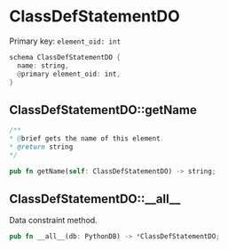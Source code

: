 # ClassDefStatementDO

Primary key: `element_oid: int`

```rust
schema ClassDefStatementDO {
  name: string,
  @primary element_oid: int,
}
```
## ClassDefStatementDO::getName

```java
/**
* @brief gets the name of this element.
* @return string
*/
```
```rust
pub fn getName(self: ClassDefStatementDO) -> string;
```
## ClassDefStatementDO::\_\_all\_\_

Data constraint method.

```rust
pub fn __all__(db: PythonDB) -> *ClassDefStatementDO;
```
